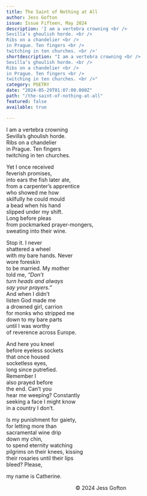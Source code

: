 ```yaml
---
title: The Saint of Nothing at All
author: Jess Gofton
issue: Issue Fifteen, May 2024
description: 'I am a vertebra crowning <br />
Sevilla’s ghoulish horde. <br />
Ribs on a chandelier <br />
in Prague. Ten fingers <br />
twitching in ten churches. <br />'
shortdescription: "I am a vertebra crowning <br />
Sevilla’s ghoulish horde. <br />
Ribs on a chandelier <br />
in Prague. Ten fingers <br />
twitching in ten churches. <br />"
category: POETRY
date: "2024-05-29T01:07:00.000Z"
path: "/the-saint-of-nothing-at-all"
featured: false
available: true

---
```


I am a vertebra crowning <br />
Sevilla’s ghoulish horde. <br />
Ribs on a chandelier <br />
in Prague. Ten fingers <br />
twitching in ten churches. <br />

Yet I once received <br />
feverish promises, <br />
into ears the fish later ate, <br />
from a carpenter’s apprentice <br />
who showed me how <br />
skilfully he could mould <br />
a bead when his hand <br />
slipped under my shift. <br />
Long before pleas <br />
from pockmarked prayer-mongers, <br />
sweating into their wine. <br />

Stop it. I never <br />
shattered a wheel <br />
with my bare hands. Never <br />
wore foreskin <br />
to be married. My mother <br />
told me, <em>“Don’t <br />
turn heads and always <br />
say your prayers.”</em> <br />
And when I didn’t <br />
listen God made me <br />
a drowned girl, carrion <br />
for monks who stripped me <br />
down to my bare parts <br />
until I was worthy <br />
of reverence across Europe. <br />

And here you kneel <br />
before eyeless sockets <br />
that once housed <br />
socketless eyes, <br />
long since putrefied. <br />
Remember I <br />
also prayed before <br />
the end. Can’t you <br />
hear me weeping? Constantly <br />
seeking a face I might know <br />
in a country I don’t. <br />

Is my punishment for gaiety, <br />
for letting more than <br />
sacramental wine drip <br />
down my chin, <br />
to spend eternity watching <br />
pilgrims on their knees, kissing <br />
their rosaries until their lips <br />
bleed? Please, <br /> 

my name is Catherine. <br />


<p style="text-align: center;">© 2024 Jess Gofton </p>

